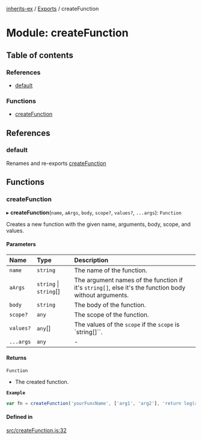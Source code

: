 [inherits-ex](../README.md) / [Exports](../modules.md) / createFunction

# Module: createFunction

## Table of contents

### References

- [default](createFunction.md#default)

### Functions

- [createFunction](createFunction.md#createfunction)

## References

### default

Renames and re-exports [createFunction](createFunction.md#createfunction)

## Functions

### createFunction

▸ **createFunction**(`name`, `aArgs`, `body`, `scope?`, `values?`, `...args`): `Function`

Creates a new function with the given name, arguments, body, scope, and values.

#### Parameters

| Name | Type | Description |
| :------ | :------ | :------ |
| `name` | `string` | The name of the function. |
| `aArgs` | `string` \| `string`[] | The argument names of the function if it's `string[]`, else it's the function body without arguments. |
| `body` | `string` | The body of the function. |
| `scope?` | `any` | The scope of the function. |
| `values?` | `any`[] | The values of the `scope` if the `scope` is `string[]``. |
| `...args` | `any` | - |

#### Returns

`Function`

- The created function.

**`Example`**

```ts
var fn = createFunction('yourFuncName', ['arg1', 'arg2'], 'return log(arg1+arg2);', {log:console.log.bind(console)});
```

#### Defined in

[src/createFunction.js:32](https://github.com/snowyu/inherits-ex.js/blob/ec2431d/src/createFunction.js#L32)
